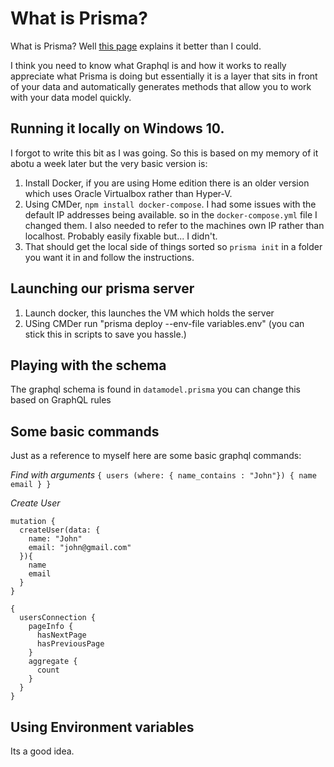 # What is Prisma?

What is Prisma? Well [this page](https://www.prisma.io/blog/introducing-prisma-1ff423fd629e) explains it better than I could.

I think you need to know what Graphql is and how it works to really appreciate what Prisma is doing but essentially it is a layer that sits in front of your data and automatically generates methods that allow you to work with your data model quickly.

## Running it locally on Windows 10.

I forgot to write this bit as I was going. So this is based on my memory of it abotu a week later but the very basic version is:

1. Install Docker, if you are using Home edition there is an older version which uses Oracle Virtualbox rather than Hyper-V.
2. Using CMDer, `npm install docker-compose`. I had some issues with the default IP addresses being available. so in the `docker-compose.yml` file I changed them. I also needed to refer to the machines own IP rather than localhost. Probably easily fixable but... I didn't.
3. That should get the local side of things sorted so `prisma init` in a folder you want it in and follow the instructions.


## Launching our prisma server

1. Launch docker, this launches the VM which holds the server
2. USing CMDer run "prisma deploy --env-file variables.env" (you can stick this in scripts to save you hassle.)

## Playing with the schema

The graphql schema is found in `datamodel.prisma` you can change this based on GraphQL rules

## Some basic commands 

Just as a reference to myself here are some basic graphql commands:

*Find with arguments*
`{
  users (where: {
    name_contains : "John"})
    {
    name
    email
  }
}`
  
*Create User*
```
mutation {
  createUser(data: {
    name: "John"
    email: "john@gmail.com"
  }){
    name
    email
  }
}
```

```
{
  usersConnection {
    pageInfo {
      hasNextPage
      hasPreviousPage
    }
    aggregate {
      count
    }
  }
}
```

## Using Environment variables

Its a good idea.


